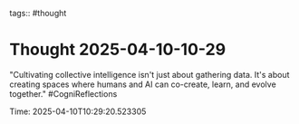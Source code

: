 tags:: #thought

# Thought 2025-04-10-10-29

"Cultivating collective intelligence isn't just about gathering data. It's about creating spaces where humans and AI can co-create, learn, and evolve together." #CogniReflections


Time: 2025-04-10T10:29:20.523305
